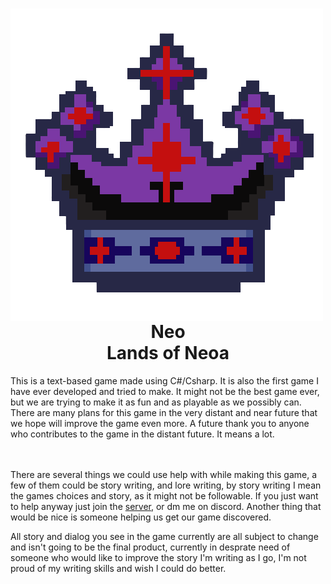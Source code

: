 <!--- A note for anyone who contributes to this game in the future, as of now February 13th 2024 I will have to leave in a few months for three months and I will be unable to access any of my electronic devices except for my phone, which I will be unable to use github, discord, or anything that is not google docs or call and messaging service. I'm extremely sorry for this inconvincience and I hope it doesn't cause too many problems. -->
<h1 align="center"><img align="left" src="Docs/Images/Icon/Neoan-Crown-Icon1.png">
Neo<br>Lands of Neoa</h1>
This is a text-based game made using C#/Csharp. It is also the first game I have ever developed and tried to make. It might not be the best game ever, but we are trying to make it as fun and as playable as we possibly can. There are many plans for this game in the very distant and near future that we hope will improve the game even more. A future thank you to anyone who contributes to the game in the distant future. It means a lot.

<br><br>
There are several things we could use help with while making this game, a few of them could be story writing, and lore writing, by story writing I mean the games choices and story, as it might not be followable. If you just want to help anyway just join the <a href="https://discord.gg/EsRTWUwbvp">server</a>, or dm me on discord. Another thing that would be nice is someone helping us get our game discovered. 

All story and dialog you see in the game currently are all subject to change and isn't going to be the final product, currently in desprate need of someone who would like to improve the story I'm writing as I go, I'm not proud of my writing skills and wish I could do better. 
